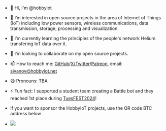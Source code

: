 - 👋 Hi, I'm @hobbyiot
- 👀 I’m interested in open source projects in the area of Internet of Things (IoT) including low power sensors, wireless communications, data transmission, storage, processing and visualization.
- 🌱 I’m currently learning the principles of the people's network Helium transfering IoT data over it.
- 💞️ I’m looking to collaborate on my open source projects.
- 📫 How to reach me: [GitHub](https://github.com/hobbyiot)/[X/Twitter](https://x.com/HobbyIoT)/[Patreon](https://www.patreon.com/HobbyIoT), email: sivanov@hobbyiot.net
- 😄 Pronouns: TBA
- ⚡ Fun fact: I supported a student team creating a Battle bot and they reached 1st place during [TuesFEST2024](https://tuesfest.bg/projects/category/battlebot)!

- If you want to sponsor the HobbyIoT projects, use the QR code BTC address below

- ![](https://github.com/hobbyiot/HELIUM-SENSORS/blob/main/.github/BTC_SI_QR.png)

<!---
hobbyiot/hobbyiot is a ✨ special ✨ repository because its `README.md` (this file) appears on your GitHub profile.
You can click the Preview link to take a look at your changes.
--->
